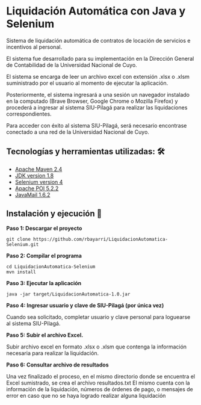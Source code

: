 # Liquidación Automática con Java y Selenium

Sistema de liquidación automática de contratos de locación de servicios e incentivos al personal.

El sistema fue desarrollado para su implementación en la Dirección General de Contabilidad de la Universidad Nacional de Cuyo.

El sistema se encarga de leer un archivo excel con extensión .xlsx o .xlsm suministrado por el usuario al momento de ejecutar la aplicación.

Posteriormente, el sistema ingresará a una sesión un navegador instalado en la computado (Brave Browser, Google Chrome o Mozilla Firefox) y procederá a ingresar al sistema SIU-Pilagá para realizar las liquidaciones correspondientes.

Para acceder con éxito al sistema SIU-Pilagá, será necesario encontrase conectado a una red de la Universidad Nacional de Cuyo.

## Tecnologías y herramientas utilizadas: 🛠️

* [Apache Maven 2.4](https://maven.apache.org/)
* [JDK version 1.8](https://www.oracle.com/java/technologies/downloads/#java8)
* [Selenium version 4](https://www.selenium.dev/)
* [Apache POI 5.2.2](https://poi.apache.org/)
* [JavaMail 1.6.2](https://mvnrepository.com/artifact/javax.mail)

## Instalación y ejecución 🔧

**Paso 1: Descargar el proyecto**

```
git clone https://github.com/rbayarri/LiquidacionAutomatica-Selenium.git
```

**Paso 2: Compilar el programa**

```
cd LiquidacionAutomatica-Selenium
mvn install
```

**Paso 3: Ejecutar la aplicación**

```
java -jar target/LiquidacionAutomatica-1.0.jar
```

**Paso 4: Ingresar usuario y clave de SIU-Pilagá (por única vez)** 

Cuando sea solicitado, completar usuario y clave personal para loguearse al sistema SIU-Pilagá.


**Paso 5: Subir el archivo Excel.**

Subir archivo excel en formato .xlsx o .xlsm que contenga la información necesaria para realizar la liquidación.

**Paso 6: Consultar archivo de resultados**

Una vez finalizado el proceso, en el mismo directorio donde se encuentra el Excel sumistrado, se crea el archivo resultados.txt
El mismo cuenta con la información de la liquidación, números de órdenes de pago, o mensajes de error en caso que no se haya logrado realizar alguna liquidación

